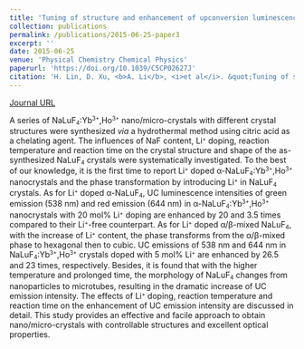 ```yaml
---
title: 'Tuning of structure and enhancement of upconversion luminescence in NaLuF<sub>4</sub>:Yb<sup>3+</sup>,Ho<sup>3+</sup> crystals'
collection: publications
permalink: /publications/2015-06-25-paper3
excerpt: ''
date: 2015-06-25
venue: 'Physical Chemistry Chemical Physics'
paperurl: 'https://doi.org/10.1039/C5CP02627J'
citation: 'H. Lin, D. Xu, <b>A. Li</b>, <i>et al</i>. &quot;Tuning of structure and enhancement of upconversion luminescence in NaLuF$_4$: Yb$^{3+}$, Ho$^{3+}$ crystals&quot;, <i>Physical Chemistry Chemical Physics</i>, 2015, 17, 19515-19526.'
---
```

[Journal URL](https://pubs.rsc.org/en/content/articlelanding/2015/CP/C5CP02627J)

A series of NaLuF<small><sub>4</sub></small>:Yb<small><sup>3+</sup></small>,Ho<small><sup>3+</sup></small> nano/micro-crystals with different crystal structures were synthesized <em>via</em> a hydrothermal method using citric acid as a chelating agent. The influences of NaF content, Li<small><sup>+</sup></small> doping, reaction temperature and reaction time on the crystal structure and shape of the as-synthesized NaLuF<small><sub>4</sub></small> crystals were systematically investigated. To the best of our knowledge, it is the first time to report Li<small><sup>+</sup></small> doped α-NaLuF<small><sub>4</sub></small>:Yb<small><sup>3+</sup></small>,Ho<small><sup>3+</sup></small> nanocrystals and the phase transformation by introducing Li<small><sup>+</sup></small> in NaLuF<small><sub>4</sub></small> crystals. As for Li<small><sup>+</sup></small> doped α-NaLuF<small><sub>4</sub></small>, UC luminescence intensities of green emission (538 nm) and red emission (644 nm) in α-NaLuF<small><sub>4</sub></small>:Yb<small><sup>3+</sup></small>,Ho<small><sup>3+</sup></small> nanocrystals with 20 mol% Li<small><sup>+</sup></small> doping are enhanced by 20 and 3.5 times compared to their Li<small><sup>+</sup></small>-free counterpart. As for Li<small><sup>+</sup></small> doped α/β-mixed NaLuF<small><sub>4</sub></small>, with the increase of Li<small><sup>+</sup></small> content, the phase transforms from the α/β-mixed phase to hexagonal then to cubic. UC emissions of 538 nm and 644 nm in NaLuF<small><sub>4</sub></small>:Yb<small><sup>3+</sup></small>,Ho<small><sup>3+</sup></small> crystals doped with 5 mol% Li<small><sup>+</sup></small> are enhanced by 26.5 and 23 times, respectively. Besides, it is found that with the higher temperature and prolonged time, the morphology of NaLuF<small><sub>4</sub></small> changes from nanoparticles to microtubes, resulting in the dramatic increase of UC emission intensity. The effects of Li<small><sup>+</sup></small> doping, reaction temperature and reaction time on the enhancement of UC emission intensity are discussed in detail. This study provides an effective and facile approach to obtain nano/micro-crystals with controllable structures and excellent optical properties.